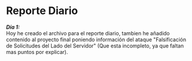 # Reporte Diario

**_Día 1:_** <br>
Hoy he creado el archivo para el reporte diario, tambien he añadido contenido al proyecto final poniendo información del ataque "Falsificación de Solicitudes del Lado del Servidor" 
(Que esta incompleto, ya que faltan mas puntos por explicar).
